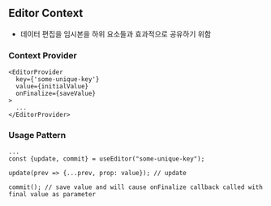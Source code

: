 ## Editor Context

- 데이터 편집을 임시본을 하위 요소들과 효과적으로 공유하기 위함

### Context Provider

```tsx
<EditorProvider
  key={'some-unique-key'}
  value={initialValue}
  onFinalize={saveValue}
>
  ...
</EditorProvider>
```

### Usage Pattern

```tsx
...
const {update, commit} = useEditor("some-unique-key");

update(prev => {...prev, prop: value}); // update

commit(); // save value and will cause onFinalize callback called with final value as parameter

```
